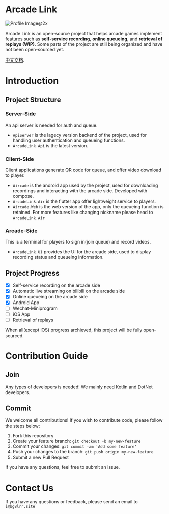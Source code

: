 # Arcade Link

![Profile Image@2x](https://github.com/ArcadeLink/.github/assets/22652631/95901332-a6a0-454a-a3ae-fe0f1c40ddd1)

Arcade Link is an open-source project that helps arcade games implement features such as **self-service recording**, **online queueing**, and **retrieval of replays (WIP)**. Some parts of the project are still being organized and have not been open-sourced yet.

[中文文档](https://github.com/ArcadeLink/.github/blob/master/profile/README_cn.md).

# Introduction

## Project Structure

### Server-Side

An api server is needed for auth and queue.
- `ApiServer` is the lagecy version backend of the project, used for handling user authentication and queueing functions.
- `ArcadeLink.Api` is the latest version.

### Client-Side

Client applications generate QR code for queue, and offer video download to player.
- `Aircade` is the android app used by the project, used for downloading recordings and interacting with the arcade side. Developed with compose.
- `ArcadeLink.Air` is the flutter app offer lightweight service to players.
- `Aircade.Web` is the web version of the app, only the queueing function is retained. For more features like changing nickname please head to `ArcadeLink.Air`

### Arcade-Side

This is a terminal for players to sign in(join queue) and record videos.
- `ArcadeLink.UI` provides the UI for the arcade side, used to display recording status and queueing information.

## Project Progress

- [x] Self-service recording on the arcade side
- [x] Automatic live streaming on bilibili on the arcade side
- [x] Online queueing on the arcade side
- [x] Android App
- [ ] Wechat-Miniprogram
- [ ] iOS App
- [ ] Retrieval of replays

When all(except iOS) progress archieved, this project will be fully open-sourced.

# Contribution Guide

## Join

Any types of developers is needed! We mainly need Kotlin and DotNet developers.

## Commit

We welcome all contributions! If you wish to contribute code, please follow the steps below:

1. Fork this repository
2. Create your feature branch: `git checkout -b my-new-feature`
3. Commit your changes: `git commit -am 'Add some feature'`
4. Push your changes to the branch: `git push origin my-new-feature`
5. Submit a new Pull Request

If you have any questions, feel free to submit an issue.

# Contact Us

If you have any questions or feedback, please send an email to `i@bg8lrr.site`
